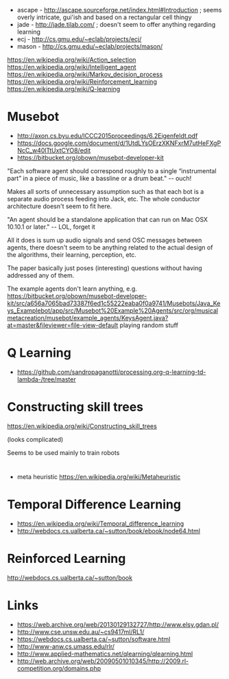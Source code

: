 - ascape - http://ascape.sourceforge.net/index.html#Introduction ; seems overly intricate, gui'ish and based on a rectangular cell thingy
- jade - http://jade.tilab.com/ ; doesn't seem to offer anything regarding learning
- ecj - http://cs.gmu.edu/~eclab/projects/ecj/
- mason - http://cs.gmu.edu/~eclab/projects/mason/

https://en.wikipedia.org/wiki/Action_selection
https://en.wikipedia.org/wiki/Intelligent_agent
https://en.wikipedia.org/wiki/Markov_decision_process
https://en.wikipedia.org/wiki/Reinforcement_learning
https://en.wikipedia.org/wiki/Q-learning

# Musebot

- http://axon.cs.byu.edu/ICCC2015proceedings/6.2Eigenfeldt.pdf
- https://docs.google.com/document/d/1UtdLYsOErzXKNFxrM7utHeFXgPNcC_w40lTtUxtCYO8/edit
- https://bitbucket.org/obown/musebot-developer-kit

"Each software agent should correspond roughly to a single “instrumental part” in a piece of music, like a bassline or a drum beat." -- ouch!

Makes all sorts of unnecessary assumption such as that each bot is a separate audio process feeding into Jack, etc. The whole conductor architecture doesn't seem to fit here.

"An agent should be a standalone application that can run on Mac OSX 10.10.1 or later." -- LOL, forget it

All it does is sum up audio signals and send OSC messages between agents, there doesn't seem to be anything related to the actual design of the algorithms, their learning, perception, etc.

The paper basically just poses (interesting) questions without having addressed any of them.

The example agents don't learn anything, e.g. https://bitbucket.org/obown/musebot-developer-kit/src/a656a7065bad73387f6ed1c55222eaba0f0a9741/Musebots/Java_Keys_Examplebot/app/src/Musebot%20Example%20Agents/src/org/musicalmetacreation/musebot/example_agents/KeysAgent.java?at=master&fileviewer=file-view-default playing random stuff

# Q Learning

- https://github.com/sandropaganotti/processing.org-q-learning-td-lambda-/tree/master

# Constructing skill trees

https://en.wikipedia.org/wiki/Constructing_skill_trees

(looks complicated)

Seems to be used mainly to train robots

# 

- meta heuristic https://en.wikipedia.org/wiki/Metaheuristic

# Temporal Difference Learning

- https://en.wikipedia.org/wiki/Temporal_difference_learning
- http://webdocs.cs.ualberta.ca/~sutton/book/ebook/node64.html

# Reinforced Learning

http://webdocs.cs.ualberta.ca/~sutton/book

# Links

- https://web.archive.org/web/20130129132727/http://www.elsy.gdan.pl/
- http://www.cse.unsw.edu.au/~cs9417ml/RL1/
- https://webdocs.cs.ualberta.ca/~sutton/software.html
- http://www-anw.cs.umass.edu/rlr/
- http://www.applied-mathematics.net/qlearning/qlearning.html
- http://web.archive.org/web/20090501010345/http://2009.rl-competition.org/domains.php

